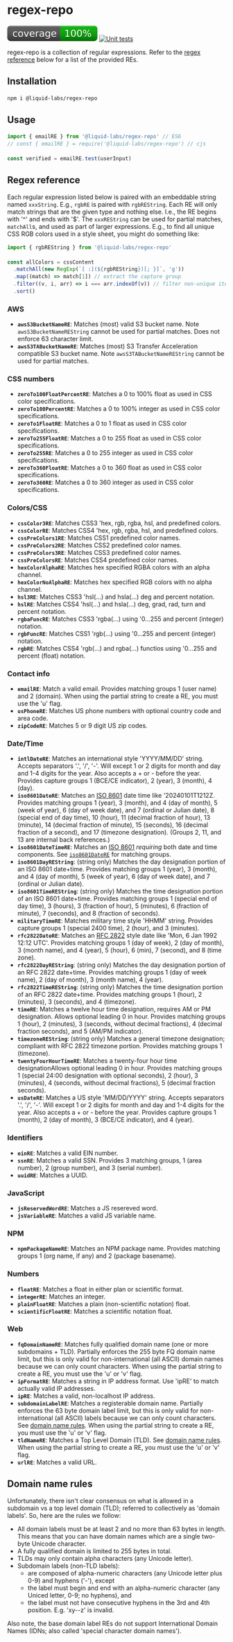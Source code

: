 # regex-repo
[![coverage: 100%](./.readme-assets/coverage.svg)](https://google.com) [![Unit tests](https://github.com/liquid-labs/regex-repo/actions/workflows/unit-tests-node.yaml/badge.svg)](https://github.com/liquid-labs/regex-repo/actions/workflows/unit-tests-node.yaml)

regex-repo is a collection of regular expressions. Refer to the [regex reference](#regex-reference) below for a list of the provided REs.

## Installation

```bash
npm i @liquid-labs/regex-repo
```

## Usage

```javascript
import { emailRE } from '@liquid-labs/regex-repo' // ES6
// const { emailRE } = require('@liquid-labs/regex-repo') // cjs

const verified = emailRE.test(userInput)
```

## Regex reference

Each regular expression listed below is paired with an embeddable string named `xxxString`. E.g., `rgbRE` is paired with `rgbREString`. Each RE will only match strings that are the given type and nothing else. I.e., the RE begins with '^' and ends with '$'. The `xxxREString` can be used for partial matches, `matchAll`s, and used as part of larger expressions. E.g., to find all unique CSS RGB colors used in a style sheet, you might do something like:

```javascript
import { rgbREString } from '@liquid-labs/regex-repo'

const allColors = cssContent
  .matchAll(new RegExp(`[ :](${rgbREString})[; }]`, 'g'))
  .map((match) => match[1]) // extract the capture group
  .filter((v, i, arr) => i === arr.indexOf(v)) // filter non-unique items
  .sort()
```

### AWS

- <span id="awss3bucketnamere">__`awsS3BucketNameRE`__</span>: Matches (most) valid S3 bucket name. Note `awsS3BucketNameREString` cannot be used for partial matches. Does not enforce 63 character limit.
- <span id="awss3tabucketnamere">__`awsS3TABucketNameRE`__</span>: Matches (most) S3 Transfer Acceleration compatible S3 bucket name. Note `awsS3TABucketNameREString` cannot be used for partial matches.

### CSS numbers

- <span id="zeroto100floatpercentre">__`zeroTo100FloatPercentRE`__</span>: Matches a 0 to 100% float as used in CSS color specifications.
- <span id="zeroto100percentre">__`zeroTo100PercentRE`__</span>: Matches a 0 to 100% integer as used in CSS color specifications.
- <span id="zeroto1floatre">__`zeroTo1FloatRE`__</span>: Matches a 0 to 1 float as used in CSS color specifications.
- <span id="zeroto255floatre">__`zeroTo255FloatRE`__</span>: Matches a 0 to 255 float as used in CSS color specifications.
- <span id="zeroto255re">__`zeroTo255RE`__</span>: Matches a 0 to 255 integer as used in CSS color specifications.
- <span id="zeroto360floatre">__`zeroTo360FloatRE`__</span>: Matches a 0 to 360 float as used in CSS color specifications.
- <span id="zeroto360re">__`zeroTo360RE`__</span>: Matches a 0 to 360 integer as used in CSS color specifications.

### Colors/CSS

- <span id="csscolor3re">__`cssColor3RE`__</span>: Matches CSS3 'hex, rgb, rgba, hsl, and predefined colors.
- <span id="csscolorre">__`cssColorRE`__</span>: Matches CSS4 'hex, rgb, rgba, hsl, and predefined colors.
- <span id="cssprecolors1re">__`cssPreColors1RE`__</span>: Matches CSS1 predefined color names.
- <span id="cssprecolors2re">__`cssPreColors2RE`__</span>: Matches CSS2 predefined color names.
- <span id="cssprecolors3re">__`cssPreColors3RE`__</span>: Matches CSS3 predefined color names.
- <span id="cssprecolorsre">__`cssPreColorsRE`__</span>: Matches CSS4 predefined color names.
- <span id="hexcoloralphare">__`hexColorAlphaRE`__</span>: Matches hex specified RGBA colors with an alpha channel.
- <span id="hexcolornoalphare">__`hexColorNoAlphaRE`__</span>: Matches hex specified RGB colors with no alpha channel.
- <span id="hsl3re">__`hsl3RE`__</span>: Matches CSS3 'hsl(...) and hsla(...) deg and percent notation.
- <span id="hslre">__`hslRE`__</span>: Matches CSS4 'hsl(...) and hsla(...) deg, grad, rad, turn and percent notation.
- <span id="rgbafuncre">__`rgbaFuncRE`__</span>: Matches CSS3 'rgba(...) using '0...255 and percent (integer) notation.
- <span id="rgbfuncre">__`rgbFuncRE`__</span>: Matches CSS1 'rgb(...) using '0...255 and percent (integer) notation.
- <span id="rgbre">__`rgbRE`__</span>: Matches CSS4 'rgb(...) and rgba(...) functios  using '0...255 and percent (float) notation.

### Contact info

- <span id="emailre">__`emailRE`__</span>: Match a valid email. Provides matching groups 1 (user name) and 2 (domain). When using the partial string to create a RE, you must use the 'u' flag.
- <span id="usphonere">__`usPhoneRE`__</span>: Matches US phone numbers with optional country code and area code.
- <span id="zipcodere">__`zipCodeRE`__</span>: Matches 5 or 9 digit US zip codes.

### Date/Time

- <span id="intldatere">__`intlDateRE`__</span>: Matches an international style 'YYYY/MM/DD' string. Accepts separators '.', '/', '-'. Will except 1 or 2 digits for month and day and 1-4 digits for the year. Also accepts a + or - before the year. Provides capture groups 1 (BCE/CE indicator), 2 (year), 3 (month), 4 (day).
- <span id="iso8601datere">__`iso8601DateRE`__</span>: Matches an [ISO 8601](https://en.wikipedia.org/wiki/ISO_8601) date time like '20240101T1212Z. Provides matching groups 1 (year), 3 (month), and 4 (day of month), 5 (week of year), 6 (day of week date), and 7 (ordinal or Julian date), 8 (special end of day time), 10 (hour), 11 (decimal fraction of hour), 13 (minute), 14 (decimal fraction of minute), 15 (seconds), 16 (decimal fraction of a second), and 17 (timezone designation). (Groups 2, 11, and 13 are internal back references.)
- <span id="iso8601datetimere">__`iso8601DateTimeRE`__</span>: Matches an [ISO 8601](https://en.wikipedia.org/wiki/ISO_8601) _requiring_ both date and time components. See [`iso8601DateRE`](#iso8601datere) for matching groups.
- <span id="iso8601dayrestring">__`iso8601DayREString`__</span>: (string only) Matches the day designation portion of an ISO 8601 date+time. Provides matching groups 1 (year), 3 (month), and 4 (day of month), 5 (week of year), 6 (day of week date), and 7 (ordinal or Julian date).
- <span id="iso8601timerestring">__`iso8601TimeREString`__</span>: (string only) Matches the time designation portion of an ISO 8601 date+time. Provides matching groups 1 (special end of day time), 3 (hours), 3 (fraction of hour), 5 (minutes), 6 (fraction of minute), 7 (seconds), and 8 (fraction of seconds).
- <span id="militarytimere">__`militaryTimeRE`__</span>: Matches military time style 'HHMM' string. Provides capture groups 1 (special 2400 time), 2 (hour), and 3 (minutes).
- <span id="rfc2822datere">__`rfc2822DateRE`__</span>: Matches an [RFC 2822](https://datatracker.ietf.org/doc/html/rfc2822#section-3.3) style date like 'Mon, 6 Jan 1992 12:12 UTC'. Provides matching groups 1 (day of week), 2 (day of month), 3 (month name), and 4 (year), 5 (hour), 6 (min), 7 (second), and 8 (time zone).
- <span id="rfc2822dayrestring">__`rfc2822DayREString`__</span>: (string only) Matches the day designation portion of an RFC 2822 date+time. Provides matching groups 1 (day of week name), 2 (day of month), 3 (month name), 4 (year).
- <span id="rfc2822timerestring">__`rfc2822TimeREString`__</span>: (string only) Matches the time designation portion of an RFC 2822 date+time. Provides matching groups 1 (hour), 2 (minutes), 3 (seconds), and 4 (timezone).
- <span id="timere">__`timeRE`__</span>: Matches a twelve hour time designation, requires AM or PM designation. Allows optional leading 0 in hour. Provides matching groups 1 (hour), 2 (minutes), 3 (seconds, without decimal fractions), 4 (decimal fraction seconds), and 5 (AM/PM indicator).
- <span id="timezonerestring">__`timezoneREString`__</span>: (string only) Matches a general timezone designation; compliant with RFC 2822 timezone portion. Provides matching groups 1 (timezone).
- <span id="twentyfourhourtimere">__`twentyFourHourTimeRE`__</span>: Matches a twenty-four hour time designationAllows optional leading 0 in hour. Provides matching groups 1 (special 24:00 designation with optional seconds), 2 (hour), 3 (minutes), 4 (seconds, without decimal fractions), 5 (decimal fraction seconds).
- <span id="usdatere">__`usDateRE`__</span>: Matches a US style 'MM/DD/YYYY' string. Accepts separators '.', '/', '-'. Will except 1 or 2 digits for month and day and 1-4 digits for the year. Also accepts a + or - before the year. Provides capture groups 1 (month), 2 (day of month), 3 (BCE/CE indicator), and 4 (year).

### Identifiers

- <span id="einre">__`einRE`__</span>: Matches a valid EIN number.
- <span id="ssnre">__`ssnRE`__</span>: Matches a valid SSN. Provides 3 matching groups, 1 (area number), 2 (group number), and 3 (serial number).
- <span id="uuidre">__`uuidRE`__</span>: Matches a UUID.

### JavaScript

- <span id="jsreservedwordre">__`jsReservedWordRE`__</span>: Matches a JS resereved word.
- <span id="jsvariablere">__`jsVariableRE`__</span>: Matches a valid JS variable name.

### NPM

- <span id="npmpackagenamere">__`npmPackageNameRE`__</span>: Matches an NPM package name. Provides matching groups 1 (org name, if any) and 2 (package basename).

### Numbers

- <span id="floatre">__`floatRE`__</span>: Matches a float in either plan or scientific format.
- <span id="integerre">__`integerRE`__</span>: Matches an integer.
- <span id="plainfloatre">__`plainFloatRE`__</span>: Matches a plain (non-scientific notation) float.
- <span id="scientificfloatre">__`scientificFloatRE`__</span>: Matches a scientific notation float.

### Web

- <span id="fqdomainnamere">__`fqDomainNameRE`__</span>: Matches fully qualified domain name (one or more subdomains + TLD). Partially enforces the 255 byte FQ domain name limit, but this is only valid for non-international (all ASCII) domain names because we can only count characters. When using the partial string to create a RE, you must use the 'u' or 'v' flag.
- <span id="ipformatre">__`ipFormatRE`__</span>: Matches a string in IP address format. Use 'ipRE' to match actually valid IP addresses.
- <span id="ipre">__`ipRE`__</span>: Matches a valid, non-localhost IP address.
- <span id="subdomainlabelre">__`subdomainLabelRE`__</span>: Matches a registerable domain name. Partially enforces the 63 byte domain label limit, but this is only valid for non-international (all ASCII) labels because we can only count characters. See [domain name rules](#domain-name-rules). When using the partial string to create a RE, you must use the 'u' or 'v' flag.
- <span id="tldnamere">__`tldNameRE`__</span>: Matches a Top Level Domain (TLD). See [domain name rules](#domain-name-rules). When using the partial string to create a RE, you must use the 'u' or 'v' flag.
- <span id="urlre">__`urlRE`__</span>: Matches a valid URL.

## Domain name rules

Unfortunately, there isn't clear consensus on what is allowed in a subdomain vs a top level domain (TLD); referred to collectively as 'domain labels'. So, here are the rules we follow:

* All domain labels must be at least 2 and no more than 63 bytes in length. This means that you can have domain names which are a single two-byte Unicode character.
* A fully qualified domain is limited to 255 bytes in total.
* TLDs may only contain alpha characters (any Unicode letter).
* Subdomain labels (non-TLD labels):
  * are composed of alpha-numeric characters (any Unicode letter plus 0-9) and hyphens ('-'), except
  * the label must begin and end with an alpha-numeric character (any Uniced letter, 0-9; no hyphens), and
  * the label must not have consecutive hyphens in the 3rd and 4th position. E.g. 'xy--z' is invalid.

Also note, the base domain label REs do not support International Domain Names (IDNs; also called 'special character domain names').
